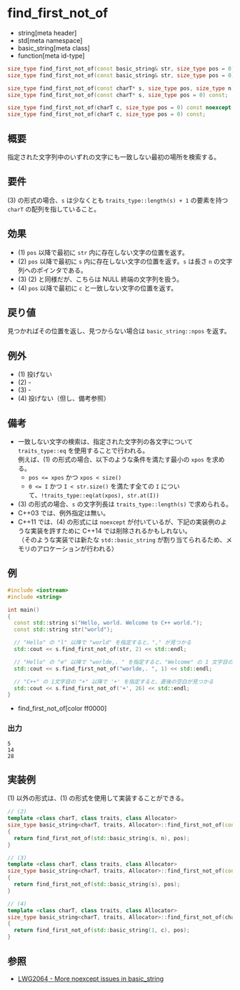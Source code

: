 # find_first_not_of
* string[meta header]
* std[meta namespace]
* basic_string[meta class]
* function[meta id-type]

```cpp
size_type find_first_not_of(const basic_string& str, size_type pos = 0) const;          // (1) C++03
size_type find_first_not_of(const basic_string& str, size_type pos = 0) const noexcept; // (1) C++11

size_type find_first_not_of(const charT* s, size_type pos, size_type n) const;          // (2)
size_type find_first_not_of(const charT* s, size_type pos = 0) const;                   // (3)

size_type find_first_not_of(charT c, size_type pos = 0) const noexcept;                 // (4) C++11
size_type find_first_not_of(charT c, size_type pos = 0) const;                          // (4) C++14
```

## 概要
指定された文字列中のいずれの文字にも一致しない最初の場所を検索する。


## 要件
(3) の形式の場合、`s` は少なくとも `traits_type::length(s) + 1` の要素を持つ `charT` の配列を指していること。


## 効果
- (1) `pos` 以降で最初に `str` 内に存在しない文字の位置を返す。
- (2) `pos` 以降で最初に `s` 内に存在しない文字の位置を返す。`s` は長さ `n` の文字列へのポインタである。
- (3) (2) と同様だが、こちらは NULL 終端の文字列を扱う。
- (4) `pos` 以降で最初に `c` と一致しない文字の位置を返す。


## 戻り値
見つかればその位置を返し、見つからない場合は `basic_string::npos` を返す。


## 例外
- (1) 投げない
- (2) -
- (3) -
- (4) 投げない（但し、備考参照）


## 備考
- 一致しない文字の検索は、指定された文字列の各文字について `traits_type::eq` を使用することで行われる。  
	例えば、(1) の形式の場合、以下のような条件を満たす最小の `xpos` を求める。
	* `pos <= xpos` かつ `xpos < size()`
	* `0 <= I` かつ `I < str.size()` を満たす全ての `I` について、`!traits_type::eq(at(xpos), str.at(I))`
- (3) の形式の場合、`s` の文字列長は `traits_type::length(s)` で求められる。
- C++03 では、例外指定は無い。
- C++11 では、(4) の形式には `noexcept` が付いているが、下記の実装例のような実装を許すために C++14 では削除されるかもしれない。  
	（そのような実装では新たな `std::basic_string` が割り当てられるため、メモリのアロケーションが行われる）


## 例
```cpp
#include <iostream>
#include <string>

int main()
{
  const std::string s("Hello, world. Welcome to C++ world.");
  const std::string str("world");

  // "Hello" の "l" 以降で "world" を指定すると、"," が見つかる
  std::cout << s.find_first_not_of(str, 2) << std::endl;

  // "Hello" の "e" 以降で "worlde,. " を指定すると、"Welcome" の 1 文字目の "W" が見つかる
  std::cout << s.find_first_not_of("worlde,. ", 1) << std::endl;

  // "C++" の 1文字目の "+" 以降で '+' を指定すると、直後の空白が見つかる
  std::cout << s.find_first_not_of('+', 26) << std::endl;
}
```
* find_first_not_of[color ff0000]

### 出力
```
5
14
28
```


## 実装例
(1) 以外の形式は、(1) の形式を使用して実装することができる。
```cpp
// (2)
template <class charT, class traits, class Allocator>
size_type basic_string<charT, traits, Allocator>::find_first_not_of(const charT* s, size_type pos, size_type n) const
{
  return find_first_not_of(std::basic_string(s, n), pos);
}

// (3)
template <class charT, class traits, class Allocator>
size_type basic_string<charT, traits, Allocator>::find_first_not_of(const charT* s, size_type pos = 0) const
{
  return find_first_not_of(std::basic_string(s), pos);
}

// (4)
template <class charT, class traits, class Allocator>
size_type basic_string<charT, traits, Allocator>::find_first_not_of(charT c, size_type pos = 0) const noexcept
{
  return find_first_not_of(std::basic_string(1, c), pos);
}
```

## 参照
- [LWG2064 - More noexcept issues in basic_string](http://www.open-std.org/jtc1/sc22/wg21/docs/lwg-defects.html#2064)
